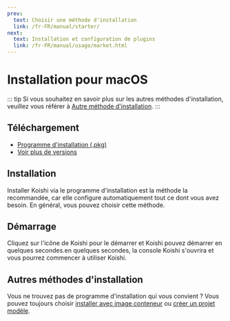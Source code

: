 ```yaml
---
prev:
  text: Choisir une méthode d'installation
  link: /fr-FR/manual/starter/
next:
  text: Installation et configuration de plugins
  link: /fr-FR/manual/usage/market.html
---
```


# Installation pour macOS

::: tip
Si vous souhaitez en savoir plus sur les autres méthodes d'installation, veuillez vous référer à [Autre méthode d'installation](./index.md).
:::

## Téléchargement

- [Programme d'installation (.pkg)](https://k.ilharp.cc/osx.pkg)
- [Voir plus de versions](https://github.com/koishijs/koishi-desktop/releases)

## Installation

Installer Koishi via le programme d'installation est la méthode la recommandée, car elle configure automatiquement tout ce dont vous avez besoin. En général, vous pouvez choisir cette méthode.

## Démarrage

Cliquez sur l'icône de Koishi pour le démarrer et Koishi pouvez démarrer en quelques secondes.en quelques secondes, la console Koishi s'ouvrira et vous pourrez commencer à utiliser Koishi.

## Autres méthodes d'installation

Vous ne trouvez pas de programme d'installation qui vous convient ? Vous pouvez toujours choisir [installer avec image conteneur](./docker.md) ou [créer un projet modèle](./boilerplate.md).
